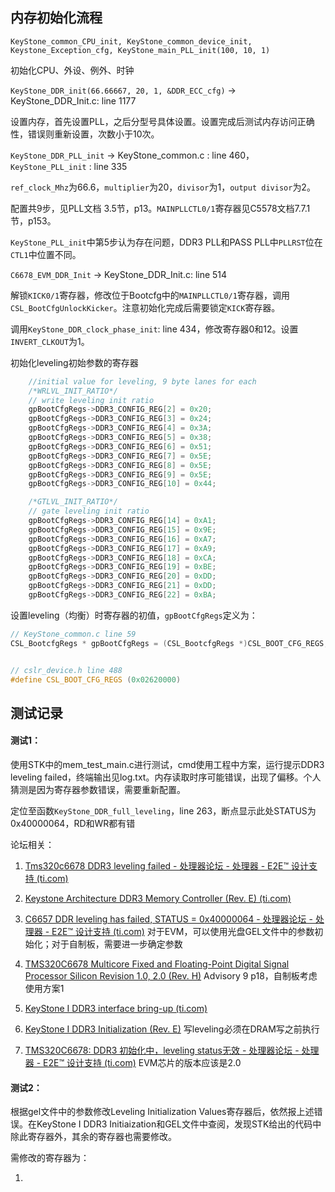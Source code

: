 ## 内存初始化流程

`KeyStone_common_CPU_init, KeyStone_common_device_init,  Keystone_Exception_cfg, KeyStone_main_PLL_init(100, 10, 1)` 

初始化CPU、外设、例外、时钟



`KeyStone_DDR_init(66.66667, 20, 1, &DDR_ECC_cfg)` -> KeyStone_DDR_Init.c: line 1177

设置内存，首先设置PLL，之后分型号具体设置。设置完成后测试内存访问正确性，错误则重新设置，次数小于10次。



`KeyStone_DDR_PLL_init` -> KeyStone_common.c : line 460，`KeyStone_PLL_init` : line 335

`ref_clock_Mhz`为66.6，`multiplier`为20，`divisor`为1，`output divisor`为2。

配置共9步，见PLL文档 3.5节，p13。`MAINPLLCTL0/1`寄存器见C5578文档7.7.1节，p153。

`KeyStone_PLL_init`中第5步认为存在问题，DDR3 PLL和PASS PLL中`PLLRST`位在`CTL1`中位置不同。



`C6678_EVM_DDR_Init` -> KeyStone_DDR_Init.c: line 514

解锁`KICK0/1`寄存器，修改位于Bootcfg中的`MAINPLLCTL0/1`寄存器，调用`CSL_BootCfgUnlockKicker`。注意初始化完成后需要锁定`KICK`寄存器。

调用`KeyStone_DDR_clock_phase_init`: line 434，修改寄存器0和12。设置`INVERT_CLKOUT`为1。

初始化leveling初始参数的寄存器

```c
    //initial value for leveling, 9 byte lanes for each
    /*WRLVL_INIT_RATIO*/
    // write leveling init ratio
    gpBootCfgRegs->DDR3_CONFIG_REG[2] = 0x20;
    gpBootCfgRegs->DDR3_CONFIG_REG[3] = 0x24;
    gpBootCfgRegs->DDR3_CONFIG_REG[4] = 0x3A;
    gpBootCfgRegs->DDR3_CONFIG_REG[5] = 0x38;
    gpBootCfgRegs->DDR3_CONFIG_REG[6] = 0x51;
    gpBootCfgRegs->DDR3_CONFIG_REG[7] = 0x5E;
    gpBootCfgRegs->DDR3_CONFIG_REG[8] = 0x5E;
    gpBootCfgRegs->DDR3_CONFIG_REG[9] = 0x5E;
    gpBootCfgRegs->DDR3_CONFIG_REG[10] = 0x44;

    /*GTLVL_INIT_RATIO*/
    // gate leveling init ratio
    gpBootCfgRegs->DDR3_CONFIG_REG[14] = 0xA1;
    gpBootCfgRegs->DDR3_CONFIG_REG[15] = 0x9E;
    gpBootCfgRegs->DDR3_CONFIG_REG[16] = 0xA7;
    gpBootCfgRegs->DDR3_CONFIG_REG[17] = 0xA9;
    gpBootCfgRegs->DDR3_CONFIG_REG[18] = 0xCA;
    gpBootCfgRegs->DDR3_CONFIG_REG[19] = 0xBE;
    gpBootCfgRegs->DDR3_CONFIG_REG[20] = 0xDD;
    gpBootCfgRegs->DDR3_CONFIG_REG[21] = 0xDD;
    gpBootCfgRegs->DDR3_CONFIG_REG[22] = 0xBA;
```

设置leveling（均衡）时寄存器的初值，`gpBootCfgRegs`定义为：

```C
// KeyStone_common.c line 59
CSL_BootcfgRegs * gpBootCfgRegs = (CSL_BootcfgRegs *)CSL_BOOT_CFG_REGS;


// cslr_device.h line 488
#define CSL_BOOT_CFG_REGS (0x02620000)
```







## 测试记录

#### 测试1：

使用STK中的mem_test_main.c进行测试，cmd使用工程中方案，运行提示DDR3 leveling failed，终端输出见log.txt。内存读取时序可能错误，出现了偏移。个人猜测是因为寄存器参数错误，需要重新配置。

定位至函数`KeyStone_DDR_full_leveling`，line 263，断点显示此处STATUS为0x40000064，RD和WR都有错

论坛相关：

1. [Tms320c6678 DDR3 leveling failed - 处理器论坛 - 处理器 - E2E™ 设计支持 (ti.com)](https://e2echina.ti.com/support/processors/f/processors-forum/182063/tms320c6678-ddr3-leveling-failed)

2. [Keystone Architecture DDR3 Memory Controller (Rev. E) (ti.com)](https://www.ti.com/lit/ug/sprugv8e/sprugv8e.pdf?ts=1679919377450)

3. [C6657 DDR leveling has failed, STATUS = 0x40000064 - 处理器论坛 - 处理器 - E2E™ 设计支持 (ti.com)](https://e2echina.ti.com/support/processors/f/processors-forum/188721/c6657-ddr-leveling-has-failed-status-0x40000064) 对于EVM，可以使用光盘GEL文件中的参数初始化；对于自制板，需要进一步确定参数

4. [TMS320C6678 Multicore Fixed and Floating-Point Digital Signal Processor Silicon Revision 1.0, 2.0 (Rev. H)](https://www.ti.com/lit/er/sprz334h/sprz334h.pdf?ts=1679991678209&ref_url=https%253A%252F%252Fe2echina.ti.com%252F) Advisory 9 p18，自制板考虑使用方案1

5. [KeyStone I DDR3 interface bring-up (ti.com)](https://www.ti.com/lit/ml/spracl8/spracl8.pdf?ts=1680005653002)

6. [KeyStone I DDR3 Initialization (Rev. E)](https://www.ti.com/lit/ml/sprabl2e/sprabl2e.pdf?ts=1679992076739) 写leveling必须在DRAM写之前执行

7. [TMS320C6678: DDR3 初始化中，leveling status无效 - 处理器论坛 - 处理器 - E2E™ 设计支持 (ti.com)](https://e2echina.ti.com/support/processors/f/processors-forum/211663/tms320c6678-ddr3-leveling-status) EVM芯片的版本应该是2.0

#### 测试2：

根据gel文件中的参数修改Leveling Initialization Values寄存器后，依然报上述错误。在KeyStone I DDR3 Initiaization和GEL文件中查阅，发现STK给出的代码中除此寄存器外，其余的寄存器也需要修改。

需修改的寄存器为：

1. 

